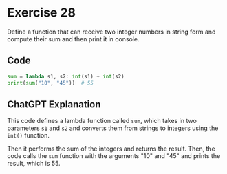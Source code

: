 # Exercise 28
Define a function that can receive two integer numbers in string form and compute their sum and then print it in console.

## Code
```python
sum = lambda s1, s2: int(s1) + int(s2)
print(sum("10", "45"))  # 55
```

## ChatGPT Explanation
This code defines a lambda function called `sum`, which takes in two parameters `s1` and `s2` and converts them from strings to integers using the `int()` function.

Then it performs the sum of the integers and returns the result. Then, the code calls the `sum` function with the arguments "10" and "45" and prints the result, which is 55.